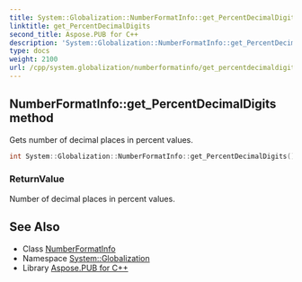 ```yaml
---
title: System::Globalization::NumberFormatInfo::get_PercentDecimalDigits method
linktitle: get_PercentDecimalDigits
second_title: Aspose.PUB for C++
description: 'System::Globalization::NumberFormatInfo::get_PercentDecimalDigits method. Gets number of decimal places in percent values in C++.'
type: docs
weight: 2100
url: /cpp/system.globalization/numberformatinfo/get_percentdecimaldigits/
---
```

## NumberFormatInfo::get_PercentDecimalDigits method


Gets number of decimal places in percent values.

```cpp
int System::Globalization::NumberFormatInfo::get_PercentDecimalDigits() const
```


### ReturnValue

Number of decimal places in percent values.

## See Also

* Class [NumberFormatInfo](../)
* Namespace [System::Globalization](../../)
* Library [Aspose.PUB for C++](../../../)
